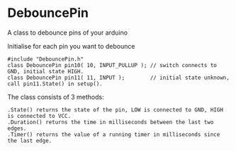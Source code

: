 # DebouncePin

A class to debounce pins of your arduino

Initialise for each pin you want to debounce

    #include "DebouncePin.h"
    class DebouncePin pin10( 10, INPUT_PULLUP ); // switch connects to GND, initial state HIGH. 
    class DebouncePin pin11( 11, INPUT );        // initial state unknown, call pin11.State() in setup(). 


The class consists of 3 methods: 

    .State() returns the state of the pin, LOW is connected to GND, HIGH is connected to VCC.
    .Duration() returns the time in milliseconds between the last two edges.
    .Timer() returns the value of a running timer in milliseconds since the last edge.
